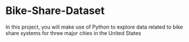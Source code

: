 # Bike-Share-Dataset
In this project, you will make use of Python to explore data related to bike share systems for three major cities in the United States
